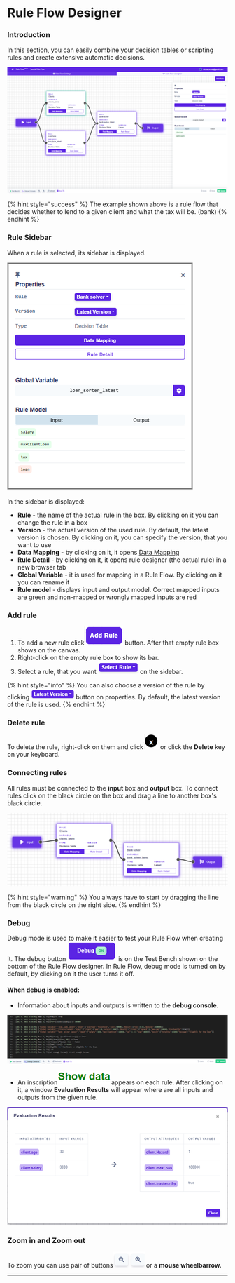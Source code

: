 # Rule Flow Designer

### Introduction

In this section, you can easily combine your decision tables or scripting rules and create extensive automatic decisions.

![](../.gitbook/assets/ruleflowintroduction.png)

{% hint style="success" %}
The example shown above is a rule flow that decides whether to lend to a given client and what the tax will be. (bank)
{% endhint %}

### Rule Sidebar

When a rule is selected, its sidebar is displayed.

![](<../.gitbook/assets/sidebarrf (1).png>)

In the sidebar is displayed:

* **Rule** - the name of the actual rule in the box. By clicking on it you can change the rule in a box
* **Version** - the actual version of the used rule. By default, the latest version is chosen. By clicking on it, you can specify the version, that you want to use
* **Data Mapping** - by clicking on it, it opens [Data Mapping](mapping.md)
* **Rule Detail** - by clicking on it, it opens rule designer (the actual rule) in a new browser tab
* **Global Variable** - it is used for mapping in a Rule Flow. By clicking on it you can rename it
* **Rule model** - displays input and output model. Correct mapped inputs are green and non-mapped or wrongly mapped inputs are red

### Add rule

1. To add a new rule click![](../.gitbook/assets/addrule.png) button. After that empty rule box shows on the canvas.
2. Right-click on the empty rule box to show its bar.
3. Select a rule, that you want ![](../.gitbook/assets/selectrule.png)on the sidebar.

{% hint style="info" %}
You can also choose a version of the rule by clicking![](../.gitbook/assets/version.png)button on properties. By default, the latest version of the rule is used.
{% endhint %}

### Delete rule

To delete the rule, right-click on them and click![](../.gitbook/assets/esc.png) or click the **Delete** key on your keyboard.

### Connecting rules

All rules must be connected to the **input** box and **output** box. To connect rules click on the black circle on the box and drag a line to another box's black circle.

![](../.gitbook/assets/ruleflowconnecting.png)

{% hint style="warning" %}
You always have to start by dragging the line from the black circle on the right side.
{% endhint %}

### Debug

Debug mode is used to make it easier to test your Rule Flow when creating it. The debug button ![](../.gitbook/assets/debugon.png.png) is on the Test Bench shown on the bottom of the Rule Flow designer.  In Rule Flow, debug mode is turned on by default, by clicking on it the user turns it off.&#x20;

#### When debug is enabled:

* Information about inputs and outputs is written to the **debug console**.

![](../.gitbook/assets/debugconsole.png)

* An inscription![](../.gitbook/assets/showdata2.png)appears on each rule. After clicking on it, a window **Evaluation Results** will appear where are all inputs and outputs from the given rule.

![](../.gitbook/assets/evalutionresults.png)

### Zoom in and Zoom out

To zoom you can use pair of buttons![](../.gitbook/assets/zoom.png) or a **mouse wheelbarrow.**

****
